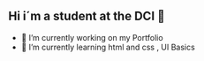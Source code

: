 ## Hi i´m a student at the DCI  👋

- 🔭 I’m currently working on my Portfolio
- 🌱 I’m currently learning html and css , UI Basics
